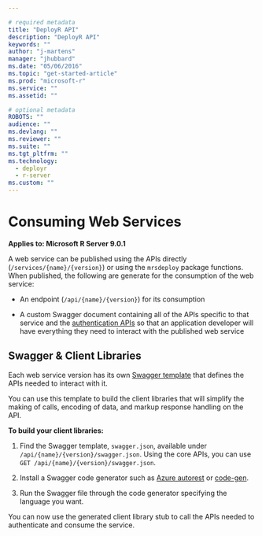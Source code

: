 ```yaml
---

# required metadata
title: "DeployR API"
description: "DeployR API"
keywords: ""
author: "j-martens"
manager: "jhubbard"
ms.date: "05/06/2016"
ms.topic: "get-started-article"
ms.prod: "microsoft-r"
ms.service: ""
ms.assetid: ""

# optional metadata
ROBOTS: ""
audience: ""
ms.devlang: ""
ms.reviewer: ""
ms.suite: ""
ms.tgt_pltfrm: ""
ms.technology: 
  - deployr
  - r-server
ms.custom: ""
---
```

# Consuming Web Services

**Applies to:  Microsoft R Server 9.0.1**

A web service can be published using the APIs directly (`/services/{name}/{version}`) or using the `mrsdeploy` package functions. When published, the following are generate for the consumption of the web service:

+ An endpoint (`/api/{name}/{version}`) for its consumption

+ A custom Swagger document containing all of the APIs specific to that service and the [authentication APIs](api.md#authentication) so that an application developer will have everything they need to interact with the published web service

## Swagger & Client Libraries

Each web service version has its own [Swagger template](http://swagger.io/) that defines the APIs needed to interact with it. 

You can use this template to build the client libraries that will simplify the making of calls, encoding of data, and markup response handling on the API.  

**To build your client libraries:**

1. Find the Swagger template, `swagger.json`, available under `/api/{name}/{version}/swagger.json`. Using the core APIs, you can use `GET /api/{name}/{version}/swagger.json`.

1. Install a Swagger code generator such as  [Azure autorest](https://github.com/Azure/autorest) or [code-gen](https://github.com/swagger-api/swagger-codegen).

1. Run the Swagger file through the code generator specifying the language you want. 

You can now use the generated client library stub to call the APIs needed to authenticate and consume the service.
